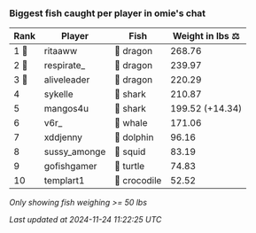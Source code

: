 ### Biggest fish caught per player in omie's chat
| Rank | Player | Fish | Weight in lbs ⚖️ |
|------|--------|-----------|---------|
| 1 🥇  | ritaaww | 🐉 dragon | 268.76 |
| 2 🥈  | respirate_ | 🐉 dragon | 239.97 |
| 3 🥉  | aliveleader | 🐉 dragon | 220.29 |
| 4  | sykelle | 🦈 shark | 210.87 |
| 5  | mangos4u | 🦈 shark | 199.52 (+14.34) |
| 6  | v6r_ | 🐳 whale | 171.06 |
| 7  | xddjenny | 🐬 dolphin | 96.16 |
| 8  | sussy_amonge | 🦑 squid | 83.19 |
| 9  | gofishgamer | 🐢 turtle | 74.83 |
| 10  | templart1 | 🐊 crocodile | 52.52 |

_Only showing fish weighing >= 50 lbs_

_Last updated at 2024-11-24 11:22:25 UTC_